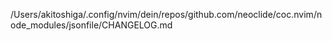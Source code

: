 /Users/akitoshiga/.config/nvim/dein/repos/github.com/neoclide/coc.nvim/node_modules/jsonfile/CHANGELOG.md